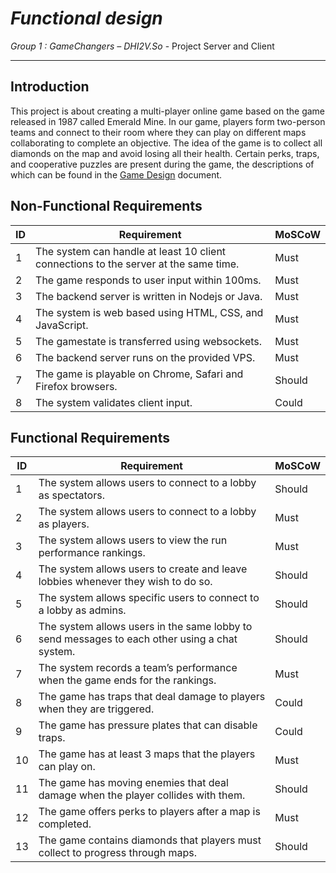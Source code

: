 # _Functional design_

_Group 1 : GameChangers – DHI2V.So_ - Project Server and Client

---

## Introduction

This project is about creating a multi-player online game based on the game released in 1987 called Emerald Mine.
In our game, players form two-person teams and connect to their room where they can play on different maps collaborating to complete an objective.
The idea of the game is to collect all diamonds on the map and avoid losing all their health.
Certain perks, traps, and cooperative puzzles are present during the game, the descriptions of which can be found in the [Game Design](./game-design.md) document.

## Non-Functional Requirements

| ID  | Requirement                                                                          | MoSCoW |
|-----|--------------------------------------------------------------------------------------|--------|
| 1   | The system can handle at least 10 client connections to the server at the same time. | Must   |
| 2   | The game responds to user input within 100ms.                                        | Must   |
| 3   | The backend server is written in Nodejs or Java.                                     | Must   |
| 4   | The system is web based using HTML, CSS, and JavaScript.                             | Must   |
| 5   | The gamestate is transferred using websockets.                                       | Must   |
| 6   | The backend server runs on the provided VPS.                                         | Must   |
| 7   | The game is playable on Chrome, Safari and Firefox browsers.                         | Should |
| 8   | The system validates client input.                                                   | Could  |

## Functional Requirements

| ID  | Requirement                                                                                   | MoSCoW |
|-----|-----------------------------------------------------------------------------------------------|--------|
| 1   |  The system allows users to connect to a lobby as spectators.                                 | Should |
| 2   | The system allows users to connect to a lobby as players.                                     | Must   |
| 3   | The system allows users to view the run performance rankings.                                 | Must   |
| 4   | The system allows users to create and leave lobbies whenever they wish to do so.              | Should |
| 5   | The system allows specific users to connect to a lobby as admins.                             | Should |
| 6   | The system allows users in the same lobby to send messages to each other using a chat system. | Should |
| 7   | The system records a team’s performance when the game ends for the rankings.                  | Must   |
| 8   | The game has traps that deal damage to players when they are triggered.                       | Could  |
| 9   | The game has pressure plates that can disable traps.                                          | Could  |
| 10  | The game has at least 3 maps that the players can play on.                                    | Must   |
| 11  | The game has moving enemies that deal damage when the player collides with them.              | Should |
| 12  | The game offers perks to players after a map is completed.                                    | Must   |
| 13  | The game contains diamonds that players must collect to progress through maps.                | Should |
